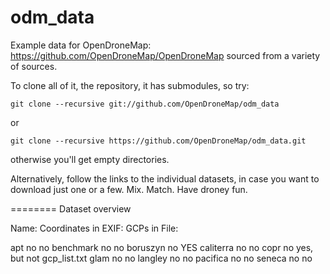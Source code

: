 odm_data
========

Example data for OpenDroneMap: https://github.com/OpenDroneMap/OpenDroneMap sourced from a variety of sources.

To clone all of it, the repository, it has submodules, so try:

```git clone --recursive git://github.com/OpenDroneMap/odm_data```

or

```git clone --recursive https://github.com/OpenDroneMap/odm_data.git```

otherwise you'll get empty directories.

Alternatively, follow the links to the individual datasets, in case you want to download just one or a few. Mix. Match. Have droney fun.

========
Dataset overview

Name:       Coordinates in EXIF:       GCPs in File:

apt         no                         no
benchmark   no                         no
boruszyn    no                         YES
caliterra   no                         no
copr        no                         yes, but not gcp_list.txt
glam        no                         no
langley     no                         no
pacifica    no                         no
seneca      no                         no

